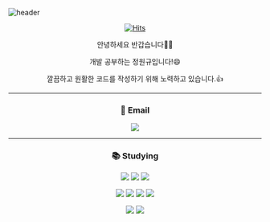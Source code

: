 
![header](https://capsule-render.vercel.app/api?type=waving&color=timeAuto&height=300&section=header&text=Hello!%20I%27m%20Wonkyu&animation=fadeIn&fontSize=70)

<div align=center>

[![Hits](https://hits.seeyoufarm.com/api/count/incr/badge.svg?url=https%3A%2F%2Fgithub.com%2Fjwk20851&count_bg=%2350A4D3&title_bg=%23555555&icon=github.svg&icon_color=%23FFB636&title=hits&edge_flat=false)](https://hits.seeyoufarm.com)
</div>

<div align="center">

안녕하세요 반갑습니다🖐🏻

개발 공부하는 정원규입니다!😄

깔끔하고 원활한 코드를 작성하기 위해 노력하고 있습니다.👍

---

### 📨 Email
<img src="https://img.shields.io/badge/jwk20851@gmail.com-white?logo=gmail&logoColor=EA4335"/>
  
---

### 📚 Studying
<img src="https://img.shields.io/badge/java-007396?style=for-the-badge&logo=java&logoColor=white"> <img src="https://img.shields.io/badge/spring-6DB33F?style=for-the-badge&logo=spring&logoColor=white"> <img src="https://img.shields.io/badge/springboot-6DB33F?style=for-the-badge&logo=springboot&logoColor=white">
  
<img src="https://img.shields.io/badge/html5-E34F26?style=for-the-badge&logo=html5&logoColor=white"> <img src="https://img.shields.io/badge/css-1572B6?style=for-the-badge&logo=css3&logoColor=white"> <img src="https://img.shields.io/badge/javascript-F7DF1E?style=for-the-badge&logo=javascript&logoColor=black"> <img src="https://img.shields.io/badge/jquery-0769AD?style=for-the-badge&logo=jquery&logoColor=white">
  
<img src="https://img.shields.io/badge/oracle-F80000?style=for-the-badge&logo=oracle&logoColor=white"> <img src="https://img.shields.io/badge/mysql-4479A1?style=for-the-badge&logo=mysql&logoColor=white">







